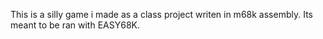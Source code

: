 This is a silly game i made as a class project writen in m68k assembly. Its meant to be ran with EASY68K.
